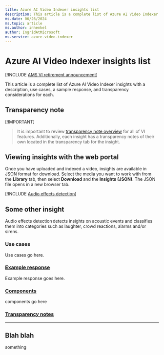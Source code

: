 ```yaml
---
title: Azure AI Video Indexer insights list 
description: This article is a complete list of Azure AI Video Indexer insights with a description, use cases and a sample response.
ms.date: 06/26/2024
ms.topic: article
ms.author: inhenkel
author: IngridAtMicrosoft
ms.service: azure-video-indexer
---
```


# Azure AI Video Indexer insights list

[!INCLUDE [AMS VI retirement announcement](./includes/important-ams-retirement-avi-announcement.md)]

This article is a complete list of Azure AI Video Indexer insights with a description, use cases, a sample response, and transparency considerations for each.

## Transparency note

[!IMPORTANT]
> It is important to review [transparency note overview](/legal/azure-video-indexer/transparency-note?context=/azure/azure-video-indexer/context/context) for all of VI features. Additionally, each insight has a transparency notes of their own located in the transparency tab for the insight.

## Viewing insights with the web portal

Once you have uploaded and indexed a video, insights are available in JSON format for download. Select the media you want to work with from the **Library** tab, then select **Download** and the **Insights (JSON)**. The JSON file opens in a new browser tab.

[!INCLUDE [Audio effects detection](./includes/audio-effects-detection.md)]

## Some other insight

Audio effects detection detects insights on acoustic events and classifies them into categories such as laughter, crowd reactions, alarms and/or sirens.

### Use cases

Use cases go here.

### [Example response](#tab/otherresponse)

Example response goes here.

### [Components](#tab/othercomponents)

components go here

### [Transparency notes](#tab/othercomponentstransnote)



---

## Blah blah
something
